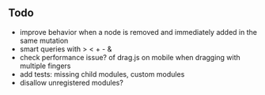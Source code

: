## Todo

- improve behavior when a node is removed and immediately added in the same mutation
- smart queries with > < + - &
- check performance issue? of drag.js on mobile when dragging with multiple fingers
- add tests: missing child modules, custom modules
- disallow unregistered modules?

